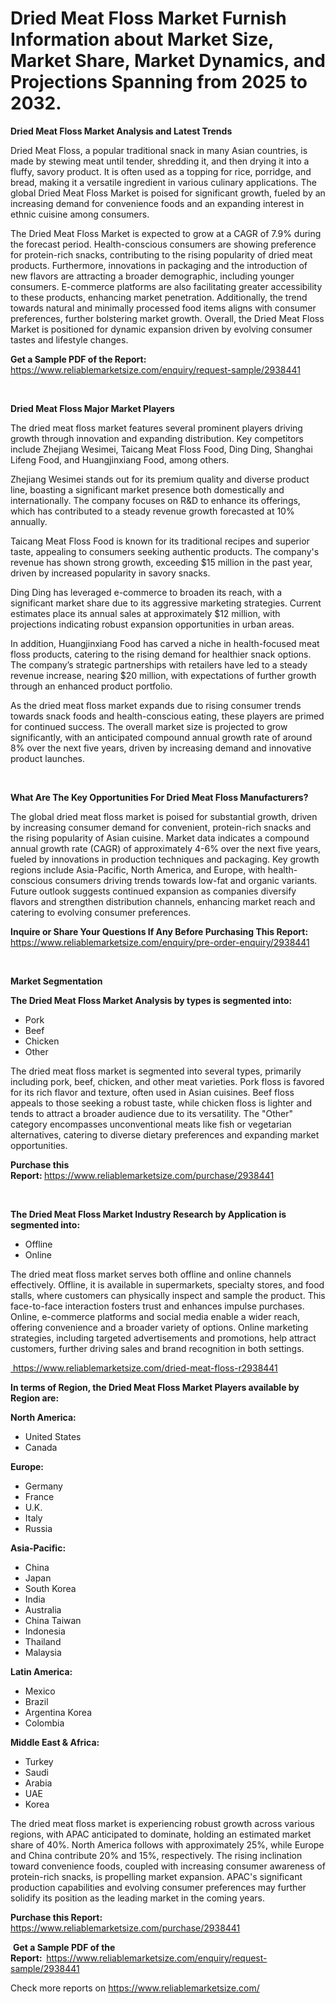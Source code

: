 <p><h1>Dried Meat Floss Market Furnish Information about Market Size, Market Share, Market Dynamics, and Projections Spanning from 2025 to 2032.</h1></p><p><strong>Dried Meat Floss Market Analysis and Latest Trends</strong></p>
<p><p>Dried Meat Floss, a popular traditional snack in many Asian countries, is made by stewing meat until tender, shredding it, and then drying it into a fluffy, savory product. It is often used as a topping for rice, porridge, and bread, making it a versatile ingredient in various culinary applications. The global Dried Meat Floss Market is poised for significant growth, fueled by an increasing demand for convenience foods and an expanding interest in ethnic cuisine among consumers. </p><p>The Dried Meat Floss Market is expected to grow at a CAGR of 7.9% during the forecast period. Health-conscious consumers are showing preference for protein-rich snacks, contributing to the rising popularity of dried meat products. Furthermore, innovations in packaging and the introduction of new flavors are attracting a broader demographic, including younger consumers. E-commerce platforms are also facilitating greater accessibility to these products, enhancing market penetration. Additionally, the trend towards natural and minimally processed food items aligns with consumer preferences, further bolstering market growth. Overall, the Dried Meat Floss Market is positioned for dynamic expansion driven by evolving consumer tastes and lifestyle changes.</p></p>
<p><strong>Get a Sample PDF of the Report:&nbsp;</strong> <a href="https://www.reliablemarketsize.com/enquiry/request-sample/2938441?utm_campaign=2808&utm_medium=2&utm_source=Github&utm_content=ia&utm_term=15032025&utm_id=dried-meat-floss">https://www.reliablemarketsize.com/enquiry/request-sample/2938441</a></p>
<p>&nbsp;</p>
<p><strong>Dried Meat Floss Major Market Players</strong></p>
<p><p>The dried meat floss market features several prominent players driving growth through innovation and expanding distribution. Key competitors include Zhejiang Wesimei, Taicang Meat Floss Food, Ding Ding, Shanghai Lifeng Food, and Huangjinxiang Food, among others. </p><p>Zhejiang Wesimei stands out for its premium quality and diverse product line, boasting a significant market presence both domestically and internationally. The company focuses on R&D to enhance its offerings, which has contributed to a steady revenue growth forecasted at 10% annually. </p><p>Taicang Meat Floss Food is known for its traditional recipes and superior taste, appealing to consumers seeking authentic products. The company's revenue has shown strong growth, exceeding $15 million in the past year, driven by increased popularity in savory snacks.</p><p>Ding Ding has leveraged e-commerce to broaden its reach, with a significant market share due to its aggressive marketing strategies. Current estimates place its annual sales at approximately $12 million, with projections indicating robust expansion opportunities in urban areas.</p><p>In addition, Huangjinxiang Food has carved a niche in health-focused meat floss products, catering to the rising demand for healthier snack options. The company’s strategic partnerships with retailers have led to a steady revenue increase, nearing $20 million, with expectations of further growth through an enhanced product portfolio.</p><p>As the dried meat floss market expands due to rising consumer trends towards snack foods and health-conscious eating, these players are primed for continued success. The overall market size is projected to grow significantly, with an anticipated compound annual growth rate of around 8% over the next five years, driven by increasing demand and innovative product launches.</p></p>
<p>&nbsp;</p>
<p><strong>What Are The Key Opportunities For Dried Meat Floss Manufacturers?</strong></p>
<p><p>The global dried meat floss market is poised for substantial growth, driven by increasing consumer demand for convenient, protein-rich snacks and the rising popularity of Asian cuisine. Market data indicates a compound annual growth rate (CAGR) of approximately 4-6% over the next five years, fueled by innovations in production techniques and packaging. Key growth regions include Asia-Pacific, North America, and Europe, with health-conscious consumers driving trends towards low-fat and organic variants. Future outlook suggests continued expansion as companies diversify flavors and strengthen distribution channels, enhancing market reach and catering to evolving consumer preferences.</p></p>
<p><strong>Inquire or Share Your Questions If Any Before Purchasing This Report:</strong> <a href="https://www.reliablemarketsize.com/enquiry/pre-order-enquiry/2938441?utm_campaign=2808&utm_medium=2&utm_source=Github&utm_content=ia&utm_term=15032025&utm_id=dried-meat-floss">https://www.reliablemarketsize.com/enquiry/pre-order-enquiry/2938441</a></p>
<p>&nbsp;</p>
<p><strong>Market Segmentation</strong></p>
<p><strong>The Dried Meat Floss Market Analysis by types is segmented into:</strong></p>
<p><ul><li>Pork</li><li>Beef</li><li>Chicken</li><li>Other</li></ul></p>
<p><p>The dried meat floss market is segmented into several types, primarily including pork, beef, chicken, and other meat varieties. Pork floss is favored for its rich flavor and texture, often used in Asian cuisines. Beef floss appeals to those seeking a robust taste, while chicken floss is lighter and tends to attract a broader audience due to its versatility. The "Other" category encompasses unconventional meats like fish or vegetarian alternatives, catering to diverse dietary preferences and expanding market opportunities.</p></p>
<p><strong>Purchase this Report:&nbsp;</strong><a href="https://www.reliablemarketsize.com/purchase/2938441?utm_campaign=2808&utm_medium=2&utm_source=Github&utm_content=ia&utm_term=15032025&utm_id=dried-meat-floss">https://www.reliablemarketsize.com/purchase/2938441</a></p>
<p>&nbsp;</p>
<p><strong>The Dried Meat Floss Market Industry Research by Application is segmented into:</strong></p>
<p><ul><li>Offline</li><li>Online</li></ul></p>
<p><p>The dried meat floss market serves both offline and online channels effectively. Offline, it is available in supermarkets, specialty stores, and food stalls, where customers can physically inspect and sample the product. This face-to-face interaction fosters trust and enhances impulse purchases. Online, e-commerce platforms and social media enable a wider reach, offering convenience and a broader variety of options. Online marketing strategies, including targeted advertisements and promotions, help attract customers, further driving sales and brand recognition in both settings.</p></p>
<p><a href="https://www.reliablemarketsize.com/dried-meat-floss-r2938441?utm_campaign=2808&utm_medium=2&utm_source=Github&utm_content=ia&utm_term=15032025&utm_id=dried-meat-floss">&nbsp;https://www.reliablemarketsize.com/dried-meat-floss-r2938441</a></p>
<p><strong>In terms of Region, the Dried Meat Floss Market Players available by Region are:</strong></p>
<p>
    <p> <strong> North America: </strong>
        <ul>
            <li>United States</li>
            <li>Canada</li>
        </ul>
        </p> 
    <p> <strong> Europe: </strong>
        <ul>
            <li>Germany</li>
            <li>France</li>
            <li>U.K.</li>
            <li>Italy</li>
            <li>Russia</li>
        </ul>
        </p> 
    <p> <strong> Asia-Pacific: </strong>
        <ul>
            <li>China</li>
            <li>Japan</li>
            <li>South Korea</li>
            <li>India</li>
            <li>Australia</li>
            <li>China Taiwan</li>
            <li>Indonesia</li>
            <li>Thailand</li>
            <li>Malaysia</li>
        </ul>
        </p> 
    <p> <strong> Latin America: </strong>
        <ul>
            <li>Mexico</li>
            <li>Brazil</li>
            <li>Argentina Korea</li>
            <li>Colombia</li>
        </ul>
        </p> 
    <p> <strong> Middle East & Africa: </strong>
        <ul>
            <li>Turkey</li>
            <li>Saudi</li>
            <li>Arabia</li>
            <li>UAE</li>
            <li>Korea</li>
        </ul>
    </p>
    </p>
<p><p>The dried meat floss market is experiencing robust growth across various regions, with APAC anticipated to dominate, holding an estimated market share of 40%. North America follows with approximately 25%, while Europe and China contribute 20% and 15%, respectively. The rising inclination toward convenience foods, coupled with increasing consumer awareness of protein-rich snacks, is propelling market expansion. APAC's significant production capabilities and evolving consumer preferences may further solidify its position as the leading market in the coming years.</p></p>
<p><strong>Purchase this Report: </strong><a href="https://www.reliablemarketsize.com/purchase/2938441?utm_campaign=2808&utm_medium=2&utm_source=Github&utm_content=ia&utm_term=15032025&utm_id=dried-meat-floss">https://www.reliablemarketsize.com/purchase/2938441</a></p>
<p>&nbsp;<strong>Get a Sample PDF of the Report:&nbsp;&nbsp;</strong><a href="https://www.reliablemarketsize.com/enquiry/request-sample/2938441?utm_campaign=2808&utm_medium=2&utm_source=Github&utm_content=ia&utm_term=15032025&utm_id=dried-meat-floss">https://www.reliablemarketsize.com/enquiry/request-sample/2938441</a></p>
<p><strong></strong></p>
<p>Check more reports on <a href="https://www.reliablemarketsize.com/?utm_campaign=2808&utm_medium=2&utm_source=Github&utm_content=ia&utm_term=15032025&utm_id=dried-meat-floss">https://www.reliablemarketsize.com/</a></p>